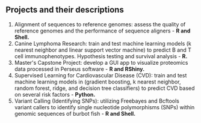 ## Projects and their descriptions

1. Alignment of sequences to reference genomes: assess the quality of reference genomes and the performance of sequence aligners - **R and Shell.**
2. Canine Lymphoma Research: train and test machine learning models (k nearest neighbor and linear support vector machine) to predict B and T cell immunophenotypes. Hypothesis testing and survival analysis - **R.**
3. Master's Capstone Project: develop a GUI app to visualize proteomics data processed in Perseus software - **R and RShiny.**
4. Supervised Learning for Cardiovascular Disease (CVD): train and test machine learning models in (gradient boosting, k nearest neighbor, random forest, ridge, and decision tree classifiers) to predict CVD based on several risk factors - **Python.**
5. Variant Calling (Identifying SNPs): utilizing Freebayes and Bcftools variant callers to identify single nucleotide polymorphisms (SNPs) within genomic sequences of burbot fish - **R and Shell.** 

